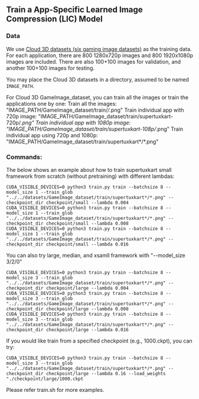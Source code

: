 ## Train a App-Specific Learned Image Compression (LIC) Model

### Data
We use <a href="https://utsacloud-my.sharepoint.com/:u:/g/personal/wei_wang_utsa_edu/EROyq4JeQlxLuhWIFD-RFZ8BR69M1fiQk6HhhaoAE_TZnA?e=sTV1o0">Cloud 3D datasets (six gaming image datasets)</a> as the training data. For each application, there are 800 1280x720p images and 800 1920x1080p images are included. There are also 100+100 images for validation, and another 100+100 images for testing.

You may place the Cloud 3D datasets in a directory, assumed to be named ```IMAGE_PATH```.

For Cloud 3D GameImage_dataset, you can train all the images or train the applications one by one:
Train all the images: "IMAGE_PATH/GameImage_dataset/train/*/*.png"
Train individual app with 720p  image: "IMAGE_PATH/GameImage_dataset/train/supertuxkart-720p/*.png"
Train individual app with 1080p image: "IMAGE_PATH/GameImage_dataset/train/supertuxkart-108p/*.png"
Train individual app using 720p and 1080p: "IMAGE_PATH/GameImage_dataset/train/supertuxkart*/*.png"

### Commands:
The below shows an example about how to train supertuxkart small framework from scratch (without pretraining) with different lambdas:
```
CUDA_VISIBLE_DEVICES=0 python3 train.py train --batchsize 8 --model_size 1 --train_glob "../../datasets/GameImage_dataset/train/supertuxkart*/*.png" --checkpoint_dir checkpoint/small --lambda 0.004
CUDA_VISIBLE_DEVICES=0 python3 train.py train --batchsize 8 --model_size 1 --train_glob "../../datasets/GameImage_dataset/train/supertuxkart*/*.png" --checkpoint_dir checkpoint/small --lambda 0.008
CUDA_VISIBLE_DEVICES=0 python3 train.py train --batchsize 8 --model_size 1 --train_glob "../../datasets/GameImage_dataset/train/supertuxkart*/*.png" --checkpoint_dir checkpoint/small --lambda 0.016
```

You can also try large, median, and xsamll framework with "--model_size 3/2/0"
```
CUDA_VISIBLE_DEVICES=0 python3 train.py train --batchsize 8 --model_size 3 --train_glob "../../datasets/GameImage_dataset/train/supertuxkart*/*.png" --checkpoint_dir checkpoint/large --lambda 0.004
CUDA_VISIBLE_DEVICES=0 python3 train.py train --batchsize 8 --model_size 3 --train_glob "../../datasets/GameImage_dataset/train/supertuxkart*/*.png" --checkpoint_dir checkpoint/large --lambda 0.008
CUDA_VISIBLE_DEVICES=0 python3 train.py train --batchsize 8 --model_size 3 --train_glob "../../datasets/GameImage_dataset/train/supertuxkart*/*.png" --checkpoint_dir checkpoint/large --lambda 0.016
```

If you would like train from a specified checkpoint (e.g., 1000.ckpt), you can try:
```
CUDA_VISIBLE_DEVICES=0 python3 train.py train --batchsize 8 --model_size 3 --train_glob "../../datasets/GameImage_dataset/train/supertuxkart*/*.png" --checkpoint_dir checkpoint/large --lambda 0.16 --load_weights "./checkpoint/large/1000.ckpt
```
Please refer train.sh for more examples.
